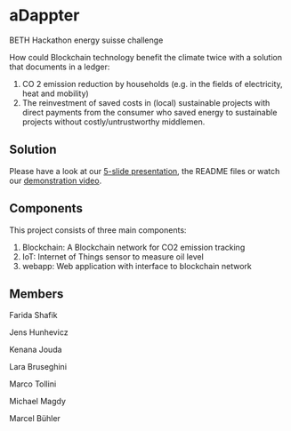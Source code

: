 # aDappter

BETH Hackathon energy suisse challenge

How could Blockchain technology benefit the climate twice with a solution that documents in a ledger:
1) CO 2 emission reduction by households (e.g. in the fields of electricity, heat and mobility)
2) The reinvestment of saved costs in (local) sustainable projects with direct payments from the
consumer who saved energy to sustainable projects without costly/untrustworthy middlemen.

## Solution

Please have a look at our [5-slide presentation](adappter_presentation.pdf), the README files or watch our [demonstration video](https://youtu.be/CYOyI98yENc).

## Components
This project consists of three main components:

1. Blockchain: A Blockchain network for CO2 emission tracking
2. IoT: Internet of Things sensor to measure oil level
3. webapp: Web application with interface to blockchain network


## Members

Farida Shafik

Jens Hunhevicz

Kenana Jouda

Lara Bruseghini

Marco Tollini

Michael Magdy

Marcel Bühler

